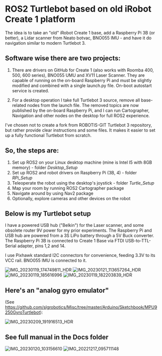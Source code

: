 # ROS2 Turtlebot based on old iRobot Create 1 platform
The idea is to take an "old" iRobot Create 1 base, add a Raspberry Pi 3B (or better), a Lidar scanner from Neato botvac, BNO055 IMU - and have it do navigation similar to modern Turtlebot 3.

## Software wise there are two projects:
1. There are drivers on GitHub for Create 1 (also works with Roomba 400, 500, 600 series), BNO055 UMU and XV11 Laser Scanner. They are capable of running on the on-board Raspberry Pi and must be slightly modified and combined with a single launch.py file. On-boot autostart service is created.

2. For a desktop operation I take full Turtlebot 3 source, remove all base-related nodes from the launch file. The removed topics are now published by the on-board Raspberry Pi, and I can run Cartographer, Navigation and other nodes on the desktop for full ROS2 experience.

I've chosen not to create a fork from ROBOTIS-GIT Turtlebot 3 repository, but rather provide clear instructions and some files. It makes it easier to set up a fully functional Turtlebot from scratch.

## So, the steps are:

1. Set up ROS2 on your Linux desktop machine (mine is Intel I5 with 8GB memory) - folder *Desktop_Setup*
2. Set up ROS2 and robot drivers on Raspberry Pi (3B, 4) - folder *RPi_Setup*
3. Teleoperate the robot using the desktop's joystick - folder *Turtle_Setup*
4. Map your room by running ROS2 Cartographer package
5. Navigate around by using Nav2 package
6. Optionally, explore cameras and other devices on the robot

## Below is my Turtlebot setup

I have a powered USB hub ("Belkin") for the Laser scanner, and some obsolete router 9V power for my prior experiments. The Raspberry Pi and USB hub are powered from a 3S LiPo battery through a 5V Buck converter. The Raspberry Pi 3B is connected to Create 1 Base via FTDI USB-to-TTL-Serial adapter, pins 1,2 and 14.

I use Pixhawk standard I2C connectors for convenience, feeding 3.3V to its VCC rail. BNO055 IMU is connected to it.

![IMG_20230119_174749811_HDR](https://user-images.githubusercontent.com/16037285/213751203-675d83b6-2036-40fb-a05b-09158c08dd71.jpg)
![IMG_20230121_113657264_HDR](https://user-images.githubusercontent.com/16037285/213880585-62cd0c68-21be-45c6-a729-305838dba4c0.jpg)
![IMG_20230119_185616996](https://user-images.githubusercontent.com/16037285/213751208-5553f129-1f50-4218-9046-555f3a39df97.jpg)
![IMG_20230119_182203839_HDR](https://user-images.githubusercontent.com/16037285/213751214-75b6443a-e198-40f2-85ef-94ef069d0949.jpg)

## Here's an "analog gyro emulator"
(See https://github.com/slgrobotics/Misc/tree/master/Arduino/Sketchbook/MPU9250GyroTurtlebot):

![IMG_20230209_191916513_HDR](https://user-images.githubusercontent.com/16037285/217976758-1e9bc7c2-e8a8-45b0-a2b9-337abd95e2cf.jpg)

## See full manual in the Docs folder

![IMG_20230120_103156610](https://user-images.githubusercontent.com/16037285/213752879-3c88968a-8206-4ac0-acd0-9c275ddac683.jpg)
![IMG_20221217_095711148](https://user-images.githubusercontent.com/16037285/213755321-cc3408be-14e7-410d-8cd5-442953a7a80b.jpg)
